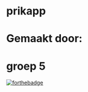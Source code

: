 # prikapp
# Gemaakt door:
# groep 5
[![forthebadge](https://forthebadge.com/images/badges/fuck-it-ship-it.svg)](https://forthebadge.com)
